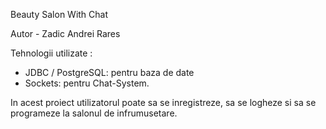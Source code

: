 Beauty Salon With Chat

Autor - Zadic Andrei Rares

Tehnologii utilizate : 
- JDBC / PostgreSQL: pentru baza de date
- Sockets: pentru Chat-System.

In acest proiect utilizatorul poate sa se inregistreze, sa se logheze si sa se programeze la salonul de infrumusetare. 
